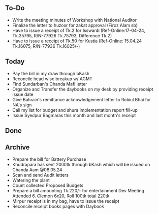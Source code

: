 ## To-Do
- Write the meeting minutes of Workshop with National Auditor  
- Finalize the letter to huzoor for zakat approval (Firoz Alam sb)  
- Have to issue a receipt of Tk.2 for Isswardi (Ref-Online:17-04-24, Tk.35795, R/N-77926 Tk.75793, Difference Tk.2)  
- Have to issue a receipt of Tk.50 for Kustia (Ref-Online: 15.04.24 Tk.16075, R/N-77936 Tk.16025/-)  

## Today
- Pay the bill in my draw through bKash  
- Reconcile head wise breakup w/ ACMT  
- Find Sundarban's Chanda Mafi letter  
- Organize and Transfer the daybooks on my desk by providing receipt issue date  
- Give Bahrain's remittance acknowledgement letter to Robiul Bhai for NA's sign  
- Call my list for budget and shura implementation report fill-up  
- Issue Syedpur Bagmaras this month and last month's receipt  

## Done

## Archive
- Prepare the bill for Battery Purchase  
- Khudrapara has sent 2000tk through bKash which will be issued on Chanda Aam @08.05.24  
- Scan and send Audit letters  
- Watering the plant  
- Count collected Proposed Budgets  
- Prepare a bill amounting Tk.220/- for entertainment Dev Meeting. Attended 6. Clemon 6x20, Roll 100tk total 220tk  
- Mirpur receipt is in my bag, have to issue the receipt  
- Reconcile receipt books pages with Daybook  